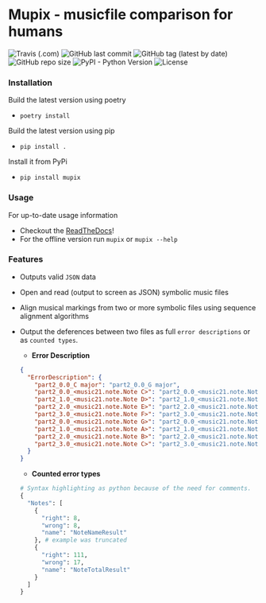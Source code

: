 # Mupix - musicfile comparison for humans

![Travis (.com)](https://img.shields.io/travis/com/deepio/mupix)
![GitHub last commit](https://img.shields.io/github/last-commit/deepio/mupix)
![GitHub tag (latest by date)](https://img.shields.io/github/tag-date/deepio/mupix)
![GitHub repo size](https://img.shields.io/github/repo-size/deepio/mupix)
![PyPI - Python Version](https://img.shields.io/pypi/pyversions/mupix)
![License](https://img.shields.io/github/license/deepio/mupix)

### Installation
Build the latest version using poetry
- `poetry install`

Build the latest version using pip
- `pip install .`

Install it from PyPi
- `pip install mupix`


### Usage
For up-to-date usage information
  - Checkout the [ReadTheDocs](https://mupix.readthedocs.io/en/latest/commands/)!
  - For the offline version run `mupix` or `mupix --help`

### Features
- Outputs valid `JSON` data
- Open and read (output to screen as JSON) symbolic music files
- Align musical markings from two or more symbolic files using sequence alignment algorithms
- Output the deferences between two files as full `error descriptions` or as `counted types`.
  - **Error Description**

  ```json
  {
    "ErrorDescription": {
      "part2_0.0_C major": "part2_0.0_G major",
      "part2_0.0_<music21.note.Note C>": "part2_0.0_<music21.note.Note G>",
      "part2_1.0_<music21.note.Note D>": "part2_1.0_<music21.note.Note A>",
      "part2_2.0_<music21.note.Note E>": "part2_2.0_<music21.note.Note B>",
      "part2_3.0_<music21.note.Note F>": "part2_3.0_<music21.note.Note C>",
      "part2_0.0_<music21.note.Note G>": "part2_0.0_<music21.note.Note D>",
      "part2_1.0_<music21.note.Note A>": "part2_1.0_<music21.note.Note E>",
      "part2_2.0_<music21.note.Note B>": "part2_2.0_<music21.note.Note F#>",
      "part2_3.0_<music21.note.Note C>": "part2_3.0_<music21.note.Note G>"
    }
  }
  ```

  - **Counted error types**

  ```python
  # Syntax highlighting as python because of the need for comments.
  {
    "Notes": [
      {
        "right": 8,
        "wrong": 8,
        "name": "NoteNameResult"
      }, # example was truncated
      {
        "right": 111,
        "wrong": 17,
        "name": "NoteTotalResult"
      }
    ]
  }
  ```
